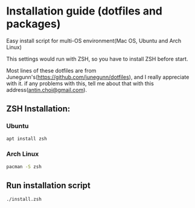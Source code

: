 # Installation guide (dotfiles and packages)

Easy install script for multi-OS environment(Mac OS, Ubuntu and Arch Linux)

This settings would run with ZSH, so you have to install ZSH before start.

Most lines of these dotfiles are from Junegunn's(https://github.com/junegunn/dotfiles), and I really appreciate with it. if any problems with this, tell me about that with this address(antin.choi@gmail.com).

## ZSH Installation:

### Ubuntu

```zsh
apt install zsh
```

### Arch Linux

```zsh
pacman -S zsh
```

## Run installation script

```zsh
./install.zsh
```
